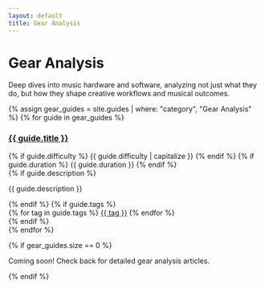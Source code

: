 ```yaml
---
layout: default
title: Gear Analysis
---
```


# Gear Analysis

Deep dives into music hardware and software, analyzing not just what they do, but how they shape creative workflows and musical outcomes.

<div class="guides-list">
  {% assign gear_guides = site.guides | where: "category", "Gear Analysis" %}
  {% for guide in gear_guides %}
    <div class="guide-card">
      <h3><a href="{{ guide.url | relative_url }}">{{ guide.title }}</a></h3>
      <div class="meta">
        {% if guide.difficulty %}
        <span class="difficulty">{{ guide.difficulty | capitalize }}</span>
        {% endif %}
        {% if guide.duration %}
        <span class="duration">{{ guide.duration }}</span>
        {% endif %}
      </div>
      {% if guide.description %}
      <p class="description">{{ guide.description }}</p>
      {% endif %}
      {% if guide.tags %}
      <div class="tags">
        {% for tag in guide.tags %}
        <a href="/music-research/tags/{{ tag }}/" class="tag">{{ tag }}</a>
        {% endfor %}
      </div>
      {% endif %}
    </div>
  {% endfor %}
  
  {% if gear_guides.size == 0 %}
  <div class="guide-card">
    <p>Coming soon! Check back for detailed gear analysis articles.</p>
  </div>
  {% endif %}
</div>
